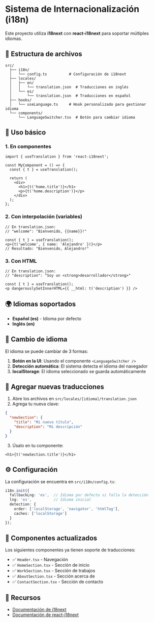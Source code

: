 # Sistema de Internacionalización (i18n)

Este proyecto utiliza **i18next** con **react-i18next** para soportar múltiples idiomas.

## 📁 Estructura de archivos

```
src/
  ├── i18n/
  │   └── config.ts          # Configuración de i18next
  ├── locales/
  │   ├── en/
  │   │   └── translation.json  # Traducciones en inglés
  │   └── es/
  │       └── translation.json  # Traducciones en español
  ├── hooks/
  │   └── useLanguage.ts     # Hook personalizado para gestionar idioma
  └── components/
      └── LanguageSwitcher.tsx  # Botón para cambiar idioma
```

## 🚀 Uso básico

### 1. En componentes

```tsx
import { useTranslation } from 'react-i18next';

const MyComponent = () => {
  const { t } = useTranslation();
  
  return (
    <div>
      <h1>{t('home.title')}</h1>
      <p>{t('home.description')}</p>
    </div>
  );
};
```

### 2. Con interpolación (variables)

```tsx
// En translation.json:
// "welcome": "Bienvenido, {{name}}!"

const { t } = useTranslation();
<p>{t('welcome', { name: 'Alejandro' })}</p>
// Resultado: "Bienvenido, Alejandro!"
```

### 3. Con HTML

```tsx
// En translation.json:
// "description": "Soy un <strong>desarrollador</strong>"

const { t } = useTranslation();
<p dangerouslySetInnerHTML={{ __html: t('description') }} />
```

## 🌍 Idiomas soportados

- **Español (es)** - Idioma por defecto
- **Inglés (en)**

## 🔄 Cambio de idioma

El idioma se puede cambiar de 3 formas:

1. **Botón en la UI**: Usando el componente `<LanguageSwitcher />`
2. **Detección automática**: El sistema detecta el idioma del navegador
3. **localStorage**: El idioma seleccionado se guarda automáticamente

## 📝 Agregar nuevas traducciones

1. Abre los archivos en `src/locales/[idioma]/translation.json`
2. Agrega tu nueva clave:

```json
{
  "newSection": {
    "title": "Mi nuevo título",
    "description": "Mi descripción"
  }
}
```

3. Úsalo en tu componente:

```tsx
<h1>{t('newSection.title')}</h1>
```

## ⚙️ Configuración

La configuración se encuentra en `src/i18n/config.ts`:

```typescript
i18n.init({
  fallbackLng: 'es',  // Idioma por defecto si falla la detección
  lng: 'es',          // Idioma inicial
  detection: {
    order: ['localStorage', 'navigator', 'htmlTag'],
    caches: ['localStorage']
  }
});
```

## 🎨 Componentes actualizados

Los siguientes componentes ya tienen soporte de traducciones:

- ✅ `Header.tsx` - Navegación
- ✅ `HomeSection.tsx` - Sección de inicio
- ✅ `WorkSection.tsx` - Sección de trabajos
- ✅ `AboutSection.tsx` - Sección acerca de
- ✅ `ContactSection.tsx` - Sección de contacto

## 🔗 Recursos

- [Documentación de i18next](https://www.i18next.com/)
- [Documentación de react-i18next](https://react.i18next.com/)
